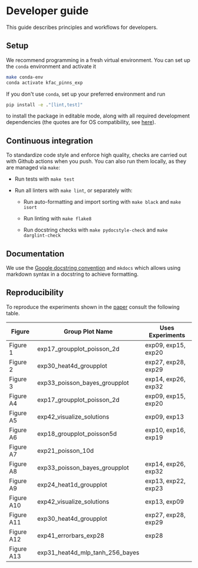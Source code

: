 # Developer guide

This guide describes principles and workflows for developers.

## Setup

We recommend programming in a fresh virtual environment. You can set up the
`conda` environment and activate it

```bash
make conda-env
conda activate kfac_pinns_exp
```

If you don't use `conda`, set up your preferred environment and run

```bash
pip install -e ."[lint,test]"
```
to install the package in editable mode, along with all required development dependencies
(the quotes are for OS compatibility, see
[here](https://github.com/mu-editor/mu/issues/852#issuecomment-498759372)).

## Continuous integration

To standardize code style and enforce high quality, checks are carried out with
Github actions when you push. You can also run them locally, as they are managed
via `make`:

- Run tests with `make test`

- Run all linters with `make lint`, or separately with:

    - Run auto-formatting and import sorting with `make black` and `make isort`

    - Run linting with `make flake8`

    - Run docstring checks with `make pydocstyle-check` and `make darglint-check`

## Documentation

We use the [Google docstring
convention](https://sphinxcontrib-napoleon.readthedocs.io/en/latest/example_google.html)
and `mkdocs` which allows using markdown syntax in a docstring to achieve
formatting.

## Reproducibility
To reproduce the experiments shown in the [paper](https://arxiv.org/abs/2405.15603) consult the following table.

| Figure     | Group Plot Name                   | Uses Experiments                |
|------------|-----------------------------------|---------------------------------|
| Figure 1   | exp17_groupplot_poisson_2d        | exp09, exp15, exp20             |
| Figure 2   | exp30_heat4d_groupplot            | exp27, exp28, exp29             |
| Figure 3   | exp33_poisson_bayes_groupplot     | exp14, exp26, exp32             |
| Figure A4  | exp17_groupplot_poisson_2d        | exp09, exp15, exp20             |
| Figure A5  | exp42_visualize_solutions         | exp09, exp13                    |
| Figure A6  | exp18_groupplot_poisson5d         | exp10, exp16, exp19             |
| Figure A7  | exp21_poisson_10d                 |                                 |
| Figure A8  | exp33_poisson_bayes_groupplot     | exp14, exp26, exp32             |
| Figure A9  | exp24_heat1d_groupplot            | exp13, exp22, exp23             |
| Figure A10 | exp42_visualize_solutions         | exp13, exp09                    |
| Figure A11 | exp30_heat4d_groupplot            | exp27, exp28, exp29             |
| Figure A12 | exp41_errorbars_exp28             | exp28                           |
| Figure A13 | exp31_heat4d_mlp_tanh_256_bayes   |                                 |
